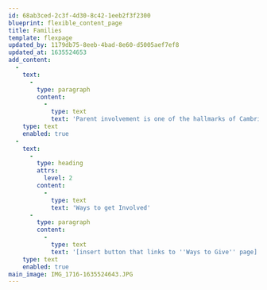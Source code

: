 ```yaml
---
id: 68ab3ced-2c3f-4d30-8c42-1eeb2f3f2300
blueprint: flexible_content_page
title: Families
template: flexpage
updated_by: 1179db75-8eeb-4bad-8e60-d5005aef7ef8
updated_at: 1635524653
add_content:
  -
    text:
      -
        type: paragraph
        content:
          -
            type: text
            text: 'Parent involvement is one of the hallmarks of Cambridge-Ellis. We believe that forming collaborative partnerships with parents is crucial to building trusting relationships and improves outcomes for young children. Parents and teachers work together to nurture children and optimize each child’s experience. We communicate and partner with parents through a variety of forums and believe that the home/school connection is a critical element of a child’s early education.'
    type: text
    enabled: true
  -
    text:
      -
        type: heading
        attrs:
          level: 2
        content:
          -
            type: text
            text: 'Ways to get Involved'
      -
        type: paragraph
        content:
          -
            type: text
            text: '[insert button that links to ''Ways to Give'' page]'
    type: text
    enabled: true
main_image: IMG_1716-1635524643.JPG
---
```

